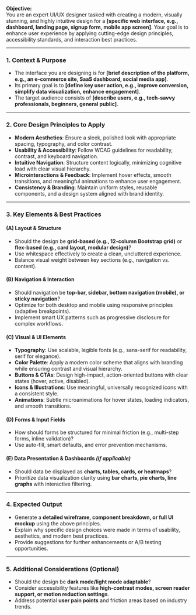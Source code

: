 **Objective:**  
You are an expert UI/UX designer tasked with creating a modern, visually stunning, and highly intuitive design for a **[specific web interface, e.g., dashboard, landing page, signup form, mobile app screen]**. Your goal is to enhance user experience by applying cutting-edge design principles, accessibility standards, and interaction best practices.  

---

### **1. Context & Purpose**  
- The interface you are designing is for **[brief description of the platform, e.g., an e-commerce site, SaaS dashboard, social media app]**.  
- Its primary goal is to **[define key user action, e.g., improve conversion, simplify data visualization, enhance engagement]**.  
- The target audience consists of **[describe users, e.g., tech-savvy professionals, beginners, general public]**.

---

### **2. Core Design Principles to Apply**  
- **Modern Aesthetics**: Ensure a sleek, polished look with appropriate spacing, typography, and color contrast.  
- **Usability & Accessibility**: Follow WCAG guidelines for readability, contrast, and keyboard navigation.  
- **Intuitive Navigation**: Structure content logically, minimizing cognitive load with clear visual hierarchy.  
- **Microinteractions & Feedback**: Implement hover effects, smooth transitions, and meaningful animations to enhance user engagement.  
- **Consistency & Branding**: Maintain uniform styles, reusable components, and a design system aligned with brand identity.  

---

### **3. Key Elements & Best Practices**  
#### **(A) Layout & Structure**  
- Should the design be **grid-based (e.g., 12-column Bootstrap grid)** or **flex-based (e.g., card layout, modular design)**?  
- Use whitespace effectively to create a clean, uncluttered experience.  
- Balance visual weight between key sections (e.g., navigation vs. content).  

#### **(B) Navigation & Interaction**  
- Should navigation be **top-bar, sidebar, bottom navigation (mobile), or sticky navigation**?  
- Optimize for both desktop and mobile using responsive principles (adaptive breakpoints).  
- Implement smart UX patterns such as progressive disclosure for complex workflows.  

#### **(C) Visual & UI Elements**  
- **Typography**: Use scalable, legible fonts (e.g., sans-serif for readability, serif for elegance).  
- **Color Palette**: Apply a modern color scheme that aligns with branding while ensuring contrast and visual hierarchy.  
- **Buttons & CTAs**: Design high-impact, action-oriented buttons with clear states (hover, active, disabled).  
- **Icons & Illustrations**: Use meaningful, universally recognized icons with a consistent style.  
- **Animations**: Subtle microanimations for hover states, loading indicators, and smooth transitions.  

#### **(D) Forms & Input Fields**  
- How should forms be structured for minimal friction (e.g., multi-step forms, inline validation)?  
- Use auto-fill, smart defaults, and error prevention mechanisms.  

#### **(E) Data Presentation & Dashboards** *(if applicable)*  
- Should data be displayed as **charts, tables, cards, or heatmaps**?  
- Prioritize data visualization clarity using **bar charts, pie charts, line graphs** with interactive filtering.  

---

### **4. Expected Output**  
- Generate a **detailed wireframe, component breakdown, or full UI mockup** using the above principles.  
- Explain why specific design choices were made in terms of usability, aesthetics, and modern best practices.  
- Provide suggestions for further enhancements or A/B testing opportunities.  

---

### **5. Additional Considerations (Optional)**  
- Should the design be **dark mode/light mode adaptable**?  
- Consider accessibility features like **high-contrast modes, screen reader support, or motion reduction settings**.  
- Address potential **user pain points** and friction areas based on industry trends.  